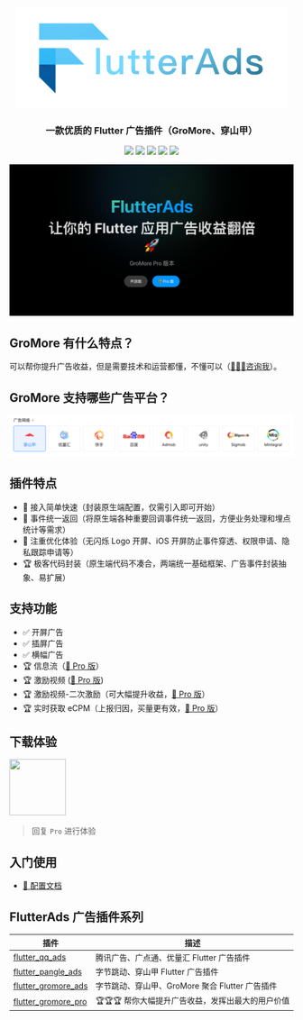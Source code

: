 <p align="center">
<a href="https://github.com/FlutterAds"><img src="https://raw.githubusercontent.com/FlutterAds/site/master/logo/flutterads_logo.png" alt="logo"/></a>
</p>
<h3 align="center">一款优质的 Flutter 广告插件（GroMore、穿山甲）</h3>

<p align="center">
<a href="https://pub.dev/packages/flutter_gromore_ads"><img src=https://img.shields.io/badge/version-v2.1.0-success></a>
<a href="https://github.com/FlutterAds/flutter_gromore_ads"><img src=https://img.shields.io/badge/platform-iOS%20%7C%20Android-brightgreen></a>
<a href="https://github.com/FlutterAds/flutter_gromore_ads/actions/workflows/flutter.yml"><img src="https://github.com/FlutterAds/flutter_gromore_ads/actions/workflows/flutter.yml/badge.svg?branch=develop"></a>
<a href="https://github.com/FlutterAds/flutter_gromore_ads"><img src=https://img.shields.io/github/stars/FlutterAds/flutter_gromore_ads?color=brightgreen></a>
<a href="https://github.com/FlutterAds/flutter_gromore_ads/blob/develop/LICENSE"><img src=https://img.shields.io/badge/license-MIT-brightgreen></a>
</p>
<p align="center">
<a href="https://flutterads.github.io/site/"><img src="https://raw.githubusercontent.com/FlutterAds/.github/main/gromore_pro_site.png" alt="gromore"/></a>
</p>

## GroMore 有什么特点？

可以帮你提升广告收益，但是需要技术和运营都懂，不懂可以（[🧑🏻‍💻咨询我](https://flutterads.github.io/site/)）。

## GroMore 支持哪些广告平台？

![广告平台](https://raw.githubusercontent.com/FlutterAds/site/master/images/gromore/gromore_ads.png)

## 插件特点
- 🔨 接入简单快速（封装原生端配置，仅需引入即可开始）
- 📡 事件统一返回（将原生端各种重要回调事件统一返回，方便业务处理和埋点统计等需求）
- 🎁 注重优化体验（无闪烁 Logo 开屏、iOS 开屏防止事件穿透、权限申请、隐私跟踪申请等）
- 🏆 极客代码封装（原生端代码不凑合，两端统一基础框架、广告事件封装抽象、易扩展）

## 支持功能

- ✅ 开屏广告
- ✅ 插屏广告
- ✅ 横幅广告
- 🏆 信息流（[🚀 Pro 版](https://flutterads.github.io/site/)）
- 🏆 激励视频 ([🚀 Pro 版](https://flutterads.github.io/site/))
- 🏆 激励视频-二次激励（可大幅提升收益，[🚀 Pro 版](https://flutterads.github.io/site/)）
- 🏆 实时获取 eCPM（上报归因，买量更有效，[🚀 Pro 版](https://flutterads.github.io/site/)）

## 下载体验
<a href="https://www.pgyer.com/app/qrcode/fads"><img src="https://raw.githubusercontent.com/yy1300326388/yy1300326388/main/images/gzh/gzh_qrcode.jpeg" width='100' height='100'></a>
> 回复 `Pro` 进行体验

## 入门使用
 - [📃 配置文档](https://flutterads.github.io/site/start/guide/install.html)

## FlutterAds 广告插件系列
|插件|描述|
|-|-|
|[flutter_qq_ads](https://github.com/FlutterAds/flutter_qq_ads)|腾讯广告、广点通、优量汇 Flutter 广告插件|
|[flutter_pangle_ads](https://github.com/FlutterAds/flutter_pangle_ads)|字节跳动、穿山甲 Flutter 广告插件|
|[flutter_gromore_ads](https://github.com/FlutterAds/flutter_gromore_ads)|字节跳动、穿山甲、GroMore 聚合 Flutter 广告插件|
|[flutter_gromore_pro](https://flutterads.github.io/site/)|🏆🏆🏆 帮你大幅提升广告收益，发挥出最大的用户价值|

